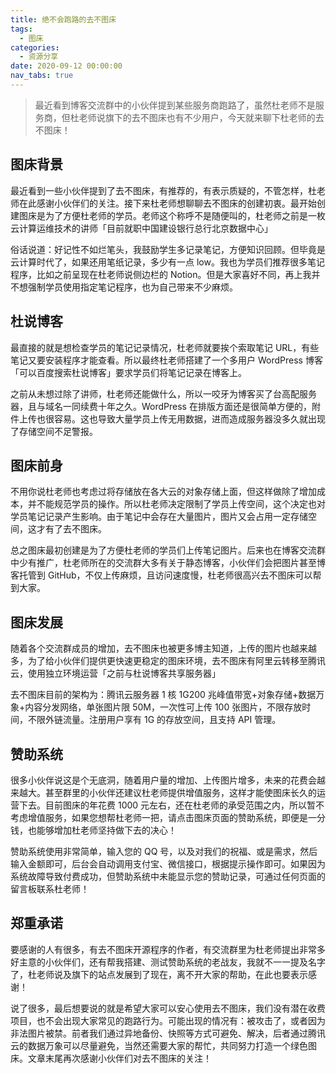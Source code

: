 ```yaml
---
title: 绝不会跑路的去不图床
tags:
  - 图床
categories:
  - 资源分享
date: 2020-09-12 00:00:00
nav_tabs: true
---
```


> 最近看到博客交流群中的小伙伴提到某些服务商跑路了，虽然杜老师不是服务商，但杜老师说旗下的去不图床也有不少用户，今天就来聊下杜老师的去不图床！

<!-- more -->

## 图床背景

最近看到一些小伙伴提到了去不图床，有推荐的，有表示质疑的，不管怎样，杜老师在此感谢小伙伴们的关注。接下来杜老师想聊聊去不图床的创建初衷。最开始创建图床是为了方便杜老师的学员。老师这个称呼不是随便叫的，杜老师之前是一枚云计算运维技术的讲师「目前就职中国建设银行总行北京数据中心」

俗话说道：好记性不如烂笔头，我鼓励学生多记录笔记，方便知识回顾。但毕竟是云计算时代了，如果还用笔纸记录，多少有一点 low。我也为学员们推荐很多笔记程序，比如之前呈现在杜老师说侧边栏的 Notion。但是大家喜好不同，再上我并不想强制学员使用指定笔记程序，也为自己带来不少麻烦。

## 杜说博客

最直接的就是想检查学员的笔记记录情况，杜老师就要挨个索取笔记 URL，有些笔记又要安装程序才能查看。所以最终杜老师搭建了一个多用户 WordPress 博客「可以百度搜索杜说博客」要求学员们将笔记记录在博客上。

之前从未想过除了讲师，杜老师还能做什么，所以一咬牙为博客买了台高配服务器，且与域名一同续费十年之久。WordPress 在排版方面还是很简单方便的，附件上传也很容易。这也导致大量学员上传无用数据，进而造成服务器没多久就出现了存储空间不足警报。

## 图床前身

不用你说杜老师也考虑过将存储放在各大云的对象存储上面，但这样做除了增加成本，并不能规范学员的操作。所以杜老师决定限制了学员上传空间，这个决定也对学员笔记记录产生影响。由于笔记中会存在大量图片，图片又会占用一定存储空间，这才有了去不图床。

总之图床最初创建是为了方便杜老师的学员们上传笔记图片。后来也在博客交流群中少有推广，杜老师所在的交流群大多有关于静态博客，小伙伴们会把图片甚至博客托管到 GitHub，不仅上传麻烦，且访问速度慢，杜老师很高兴去不图床可以帮到大家。

## 图床发展

随着各个交流群成员的增加，去不图床也被更多博主知道，上传的图片也越来越多，为了给小伙伴们提供更快速更稳定的图床环境，去不图床有阿里云转移至腾讯云，使用独立环境运营「之前与杜说博客共享服务器」

去不图床目前的架构为：腾讯云服务器 1 核 1G200 兆峰值带宽+对象存储+数据万象+内容分发网络，单张图片限 50M，一次性可上传 100 张图片，不限存放时间，不限外链流量。注册用户享有 1G 的存放空间，且支持 API 管理。

## 赞助系统

很多小伙伴说这是个无底洞，随着用户量的增加、上传图片增多，未来的花费会越来越大。甚至群里的小伙伴还建议杜老师提供增值服务，这样才能使图床长久的运营下去。目前图床的年花费 1000 元左右，还在杜老师的承受范围之内，所以暂不考虑增值服务，如果您想帮杜老师一把，请点击图床页面的赞助系统，即便是一分钱，也能够增加杜老师坚持做下去的决心！

赞助系统使用非常简单，输入您的 QQ 号，以及对我们的祝福、或是需求，然后输入金额即可，后台会自动调用支付宝、微信接口，根据提示操作即可。如果因为系统故障导致付费成功，但赞助系统中未能显示您的赞助记录，可通过任何页面的留言板联系杜老师！

## 郑重承诺

要感谢的人有很多，有去不图床开源程序的作者，有交流群里为杜老师提出非常多好主意的小伙伴们，还有帮我搭建、测试赞助系统的老战友，我就不一一提及名字了，杜老师说及旗下的站点发展到了现在，离不开大家的帮助，在此也要表示感谢！

说了很多，最后想要说的就是希望大家可以安心使用去不图床，我们没有潜在收费项目，也不会出现大家常见的跑路行为。可能出现的情况有：被攻击了，或者因为非法图片被禁。前者我们通过异地备份、快照等方式可避免、解决，后者通过腾讯云的数据万象可以尽量避免，当然还需要大家的帮忙，共同努力打造一个绿色图床。文章末尾再次感谢小伙伴们对去不图床的关注！